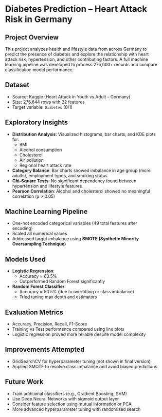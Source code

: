 # Diabetes Prediction – Heart Attack Risk in Germany

## Project Overview
This project analyzes health and lifestyle data from across Germany to predict the presence of diabetes and explore the relationship with heart attack risk, hypertension, and other contributing factors. A full machine learning pipeline was developed to process 275,000+ records and compare classification model performance.

## Dataset
- Source: Kaggle (Heart Attack in Youth vs Adult – Germany)
- Size: 275,644 rows with 22 features
- Target variable: `Diabetes` (0/1)

## Exploratory Insights
- **Distribution Analysis**: Visualized histograms, bar charts, and KDE plots for:
  - BMI
  - Alcohol consumption
  - Cholesterol
  - Air pollution
  - Regional heart attack rate
- **Category Balance**: Bar charts showed imbalance in age group (more adults), employment types, and smoking status
- **Chi-Square Tests**: No significant dependency found between hypertension and lifestyle features
- **Pearson Correlation**: Alcohol and cholesterol showed no meaningful correlation (p > 0.05)

## Machine Learning Pipeline
- One-hot encoded categorical variables (49 total features after encoding)
- Scaled all numerical values
- Addressed target imbalance using **SMOTE (Synthetic Minority Oversampling Technique)**

## Models Used
- **Logistic Regression**:
  - Accuracy ≈ 63.5%
  - Outperformed Random Forest significantly
- **Random Forest Classifier**:
  - Accuracy ≈ 50.5% (due to overfitting or class imbalance)
  - Tried tuning max depth and estimators


## Evaluation Metrics
- Accuracy, Precision, Recall, F1-Score
- Training vs Test performance compared using line plots
- Logistic regression proved more reliable despite model complexity


## Improvements Attempted
- GridSearchCV for hyperparameter tuning (not shown in final version)
- Applied SMOTE to resolve class imbalance and avoid biased predictions


## Future Work
- Train additional classifiers (e.g., Gradient Boosting, SVM)
- Use Deep Neural Networks with sigmoid output layer
- Consider feature selection using mutual information or PCA
- More advanced hyperparameter tuning with randomized search

